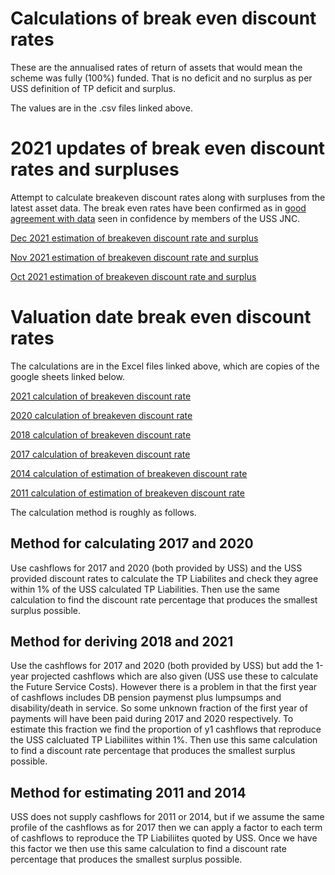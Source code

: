 # Calculations of break even discount rates

These are the annualised rates of return of assets that would mean the scheme was fully (100%) funded. That is no deficit and no surplus as per USS definition of TP deficit and surplus. 

The values are in the .csv files linked above. 

# 2021 updates of break even discount rates and surpluses

Attempt to calculate breakeven discount rates along with surpluses from the latest asset data. 
The break even rates have been confirmed as in [good agreement with data](https://twitter.com/Sam_Marsh101/status/1489258841376051210) seen in confidence by members of the USS JNC. 

[Dec 2021 estimation of breakeven discount rate and surplus](https://docs.google.com/spreadsheets/d/1Q_vP3xsoJXFaBFPEn9kYXiAjDzyDi9rqtvu-kBqCZas/edit?usp=sharing "Dec2021")

[Nov 2021 estimation of breakeven discount rate and surplus](https://docs.google.com/spreadsheets/d/18DpYCu0eEzmht48QZSlUr6_QllDy8ngWB9cM-Nic1hM/edit?usp=sharing "Nov2021") 

[Oct 2021 estimation of breakeven discount rate and surplus](https://docs.google.com/spreadsheets/d/1Ym-QQj-l7lQt-eB734xuIABlSj2U7SLdfKU3Tjns-vY/edit#gid=157077178 "Oct2021") 

# Valuation date break even discount rates
The calculations are in the Excel files linked above, which are copies of the google sheets linked below. 

[2021 calculation of breakeven discount rate](https://docs.google.com/spreadsheets/d/1hZUzScgtPOYlRoO7J7Yh8vpqjIsuqporQZomzBa3iRE/edit?usp=sharing "2021")

[2020 calculation of breakeven discount rate](https://docs.google.com/spreadsheets/d/1fKTwYUSWamdtAaUD65phWHKObs0Y3LKz25dugHrc0uM/edit?usp=sharing "2020")

[2018 calculation of breakeven discount rate](https://docs.google.com/spreadsheets/d/1HO5uHGFvljiC0xaLOi0VlLLDguH2N9dxh4ay9H762yM/edit?usp=sharing "2018")

[2017 calculation of breakeven discount rate](https://docs.google.com/spreadsheets/d/1F1BMRor-MNPVJrTX5SvwxUEHSkik16YlLEQhj3FNGwM/edit?usp=sharing "2017")

[2014 calculation of estimation of breakeven discount rate](https://docs.google.com/spreadsheets/d/14MY_lWTzAlc4yrZqex7VwGi1X1QzpzvsIPR5hIRJ7QM/edit?usp=sharing "2014")

[2011 calculation of estimation of breakeven discount rate](https://docs.google.com/spreadsheets/d/10I2StPVmcJx51Zt6iZ5sjch3sbhd98U1BHgc0Hz4Pig/edit?usp=sharing "2011")



The calculation method is roughly as follows.

## Method for calculating 2017 and 2020

Use cashflows for 2017 and 2020 (both provided by USS) and the USS provided discount rates to calculate the TP Liabilites and check they agree within 1% of the USS calculated TP Liabilities. Then use the same calculation to find the discount rate percentage that produces the smallest surplus possible. 

## Method for deriving 2018 and 2021

Use the cashflows for 2017 and 2020 (both provided by USS) but add the 1-year projected cashflows which are also given (USS use these to calculate the Future Service Costs). However there is a problem in that the first year of cashflows includes DB pension paymenst plus lumpsumps and disability/death in service. So some unknown fraction of the first year of payments will have been paid during 2017 and 2020 respectively. To estimate this fraction we find the proportion of y1 cashflows that reproduce the USS calcluated TP Liabiliites within 1%. Then use this same calculation to find a discount rate percentage that produces the smallest surplus possible. 

## Method for estimating 2011 and 2014

USS does not supply cashflows for 2011 or 2014, but if we assume the same profile of the cashflows as for 2017 then we can apply a factor to each term of cashflows to reproduce the TP Liabiliites quoted by USS. Once we have this factor we then use this same calculation to find a discount rate percentage that produces the smallest surplus possible. 
